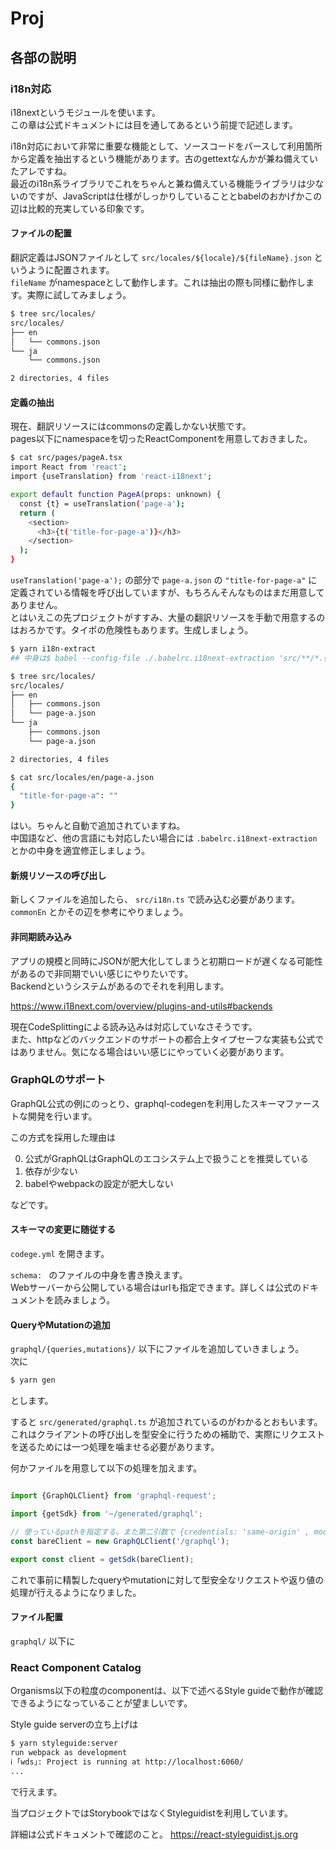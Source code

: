 # Proj

## 各部の説明

### i18n対応

i18nextというモジュールを使います。  
この章は公式ドキュメントには目を通してあるという前提で記述します。

i18n対応において非常に重要な機能として、ソースコードをパースして利用箇所から定義を抽出するという機能があります。古のgettextなんかが兼ね備えていたアレですね。  
最近のi18n系ライブラリでこれをちゃんと兼ね備えている機能ライブラリは少ないのですが、JavaScriptは仕様がしっかりしていることとbabelのおかげかこの辺は比較的充実している印象です。

#### ファイルの配置

翻訳定義はJSONファイルとして `src/locales/${locale}/${fileName}.json` というように配置されます。  
`fileName` がnamespaceとして動作します。これは抽出の際も同様に動作します。実際に試してみましょう。

```sh
$ tree src/locales/
src/locales/
├── en
│   └── commons.json
└── ja
    └── commons.json

2 directories, 4 files
```


#### 定義の抽出

現在、翻訳リソースにはcommonsの定義しかない状態です。  
pages以下にnamespaceを切ったReactComponentを用意しておきました。

```sh
$ cat src/pages/pageA.tsx
import React from 'react';
import {useTranslation} from 'react-i18next';

export default function PageA(props: unknown) {
  const {t} = useTranslation('page-a');
  return (
    <section>
      <h3>{t('title-for-page-a')}</h3>
    </section>
  );
}
```

`useTranslation('page-a');` の部分で `page-a.json` の `"title-for-page-a"` に定義されている情報を呼び出していますが、もちろんそんなものはまだ用意してありません。  
とはいえこの先プロジェクトがすすみ、大量の翻訳リソースを手動で用意するのはおろかです。タイポの危険性もあります。生成しましょう。

```sh
$ yarn i18n-extract
## 中身は$ babel --config-file ./.babelrc.i18next-extraction 'src/**/*.{ts,tsx}'

$ tree src/locales/
src/locales/
├── en
│   ├── commons.json
│   └── page-a.json
└── ja
    ├── commons.json
    └── page-a.json

2 directories, 4 files

$ cat src/locales/en/page-a.json
{
  "title-for-page-a": ""
}
```

はい。ちゃんと自動で追加されていますね。  
中国語など、他の言語にも対応したい場合には `.babelrc.i18next-extraction` とかの中身を適宜修正しましょう。


#### 新規リソースの呼び出し

新しくファイルを追加したら、 `src/i18n.ts` で読み込む必要があります。  
`commonEn` とかその辺を参考にやりましょう。


#### 非同期読み込み

アプリの規模と同時にJSONが肥大化してしまうと初期ロードが遅くなる可能性があるので非同期でいい感じにやりたいです。  
Backendというシステムがあるのでそれを利用します。

https://www.i18next.com/overview/plugins-and-utils#backends

現在CodeSplittingによる読み込みは対応していなさそうです。  
また、httpなどのバックエンドのサポートの都合上タイプセーフな実装も公式ではありません。気になる場合はいい感じにやっていく必要があります。


### GraphQLのサポート

GraphQL公式の例にのっとり、graphql-codegenを利用したスキーマファーストな開発を行います。

この方式を採用した理由は

0. 公式がGraphQLはGraphQLのエコシステム上で扱うことを推奨している
1. 依存が少ない
2. babelやwebpackの設定が肥大しない

などです。

#### スキーマの変更に随従する

`codege.yml` を開きます。

`schema: ` のファイルの中身を書き換えます。  
Webサーバーから公開している場合はurlも指定できます。詳しくは公式のドキュメントを読みましょう。


#### QueryやMutationの追加

`graphql/{queries,mutations}/` 以下にファイルを追加していきましょう。  
次に

```sh
$ yarn gen
```

とします。

すると `src/generated/graphql.ts` が追加されているのがわかるとおもいます。  
これはクライアントの呼び出しを型安全に行うための補助で、実際にリクエストを送るためには一つ処理を噛ませる必要があります。

何かファイルを用意して以下の処理を加えます。

```typescript

import {GraphQLClient} from 'graphql-request';

import {getSdk} from '~/generated/graphql';

// 使っているpathを指定する。また第二引数で {credentials: 'same-origin' , mode: 'cors' } などのオプションも指定できる。
const bareClient = new GraphQLClient('/graphql');

export const client = getSdk(bareClient);
```

これで事前に精製したqueryやmutationに対して型安全なリクエストや返り値の処理が行えるようになりました。


#### ファイル配置

`graphql/` 以下に


### React Component Catalog

Organisms以下の粒度のcomponentは、以下で述べるStyle guideで動作が確認できるようになっていることが望ましいです。

Style guide serverの立ち上げは

```sh
$ yarn styleguide:server
run webpack as development
ℹ ｢wds｣: Project is running at http://localhost:6060/
...
```

で行えます。

当プロジェクトではStorybookではなくStyleguidistを利用しています。

詳細は公式ドキュメントで確認のこと。 https://react-styleguidist.js.org